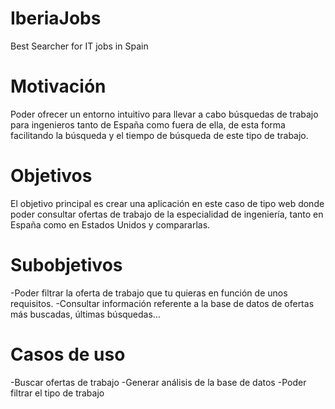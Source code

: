 # IberiaJobs
Best Searcher for IT jobs in Spain

# Motivación

Poder ofrecer un entorno intuitivo para llevar a cabo búsquedas de trabajo para ingenieros tanto de España como fuera de ella, de esta forma facilitando la búsqueda y el tiempo de búsqueda de este tipo de trabajo.

# Objetivos 

El objetivo principal es crear una aplicación en este caso de tipo web donde poder consultar ofertas de trabajo de la especialidad de ingeniería, tanto en España como en Estados Unidos y compararlas.

# Subobjetivos

-Poder filtrar la oferta de trabajo que tu quieras en función de unos requisitos.
-Consultar información referente a la base de datos de ofertas más buscadas, últimas búsquedas…

# Casos de uso

-Buscar ofertas de trabajo
-Generar análisis de la base de datos
-Poder filtrar el tipo de trabajo
